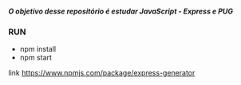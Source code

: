 ##### O objetivo desse repositório é estudar JavaScript - Express e PUG 


### RUN

* npm install
* npm start


link https://www.npmjs.com/package/express-generator